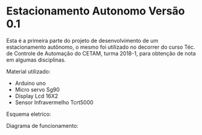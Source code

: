 # Estacionamento Autonomo Versão 0.1
Esta é a primeira parte do projeto de desenvolvimento de um estacionamento autônomo, o mesmo foi utilizado no decorrer do curso Téc. de Controle de Automação do CETAM, turma 2018-1, para obtenção de nota em algumas disciplinas. 

Material utilizado:
  - Arduino uno
  - Micro servo Sg90
  - Display Lcd 16X2
  - Sensor Infravermelho Tcrt5000

Esquema eletrico:

Diagrama de funcionamento:
